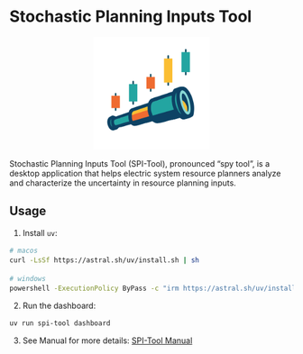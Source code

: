 # Stochastic Planning Inputs Tool

<p align="center">
    <img src="./src/spi_tool/resources/images/SPI-Tool-no-text.svg" height="200">
</p>

Stochastic Planning Inputs Tool (SPI-Tool), pronounced “spy tool”, is a desktop application that helps electric system resource planners analyze and characterize the uncertainty in resource planning inputs.

## Usage

1. Install `uv`:

```bash
# macos
curl -LsSf https://astral.sh/uv/install.sh | sh

# windows
powershell -ExecutionPolicy ByPass -c "irm https://astral.sh/uv/install.ps1 | iex"
```

2. Run the dashboard:

```bash
uv run spi-tool dashboard
```

3. See Manual for more details: [SPI-Tool Manual](https://github.com/epri-dev/SPI-Tool/blob/assets/assets/SPI-Tool-Software-Manual.pdf)
